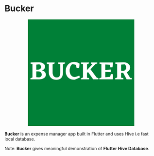 # Bucker

<p align="center">
    <img width="350" height="350" src="https://github.com/gupta29470/bucker_expense_manager/blob/master/assets/images/BUCKER.png">
</p>

**Bucker** is an expense manager app built in Flutter and uses Hive i.e fast local database.

Note: **Bucker** gives meaningful demonstration of **Flutter Hive Database**.
